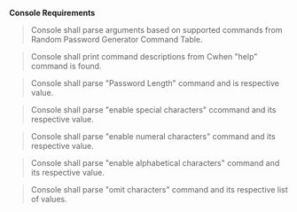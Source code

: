 **Console Requirements**

> Console shall parse arguments based on supported commands from Random Password Generator Command Table.

> Console shall print command descriptions from Cwhen "help" command is found.

> Console shall parse "Password Length" command and is respective value.

> Console shall parse "enable special characters" ccommand and its respective value.

> Console shall parse "enable numeral characters" command and its respective value. 

> Console shall parse "enable alphabetical characters" command and its respective value.

> Console shall parse "omit characters" command and its respective list of values.


